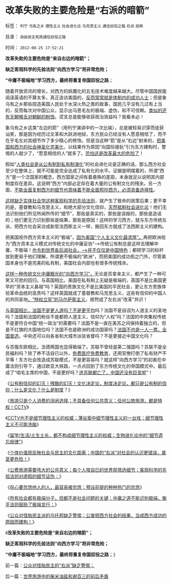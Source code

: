 # 改革失败的主要危险是“右派的暗箭”

标签： `列宁` `乌有之乡` `理性主义` `社会进化论` `马克思主义` `通往奴役之路` `右派` `民粹` 

目录： `自由民主宪政通往奴役之路`

时间： `2012-08-25 17:52:21`

**改革失败的主要危险是“来自右边的暗箭”；**

**缺乏客观科学的先验法则“向西方学习”将非常危险；**

**“中庸不极端地”学习西方，最终将重复帝国奴役之路**；

随着开放资讯的增长，对西方的妖魔化的五毛技术难度越来越大。尽管中国国民能阅读英语的不算太多，真正造访美国的，[反而常常就是体制内的成功人士](../../../2009/9/11/少年中国患了三种西方老人病.md)；但是象乌有之乡那些捏造美国人民处于水深火热之类的故事，国民几乎没有几过有上当的，反而每次对中国公众，显示出马恩毛左的极端、虚伪，和不可信赖。[类似的还有天朝喉舌对朝鲜的粉饰](../../../2012/6/12/朝鲜民主集中制中的统治阶级和剥削阶级.md)。谎言总是能够收获政治效益吗？我看未必！

象乌有之乡这类“左边的箭”（用列宁演讲中的一次比喻），总是被轻易识穿而徒获讪笑，那是因为经历过文革和大跃进地狱，东方民众已经没有人愿意相信了，而不在乎毛左对其细节作了多少精心的修饰。但是当这种“箭”是从“右边”射来的，[把美国和西方的社会神圣化完美化](../../../2011/3/23/基督教不是人权的标准；美国不是民主的权威.md)，以结果作为原因“向国际接轨”引为东方建构时，警惕的人就少了，“愿意相信的人”就多了。[恐怕这是改革最大的危险了](../../../2012/7/12/有特色的“国际接轨”都是公害知识分子鼓吹的.md)！

假如“[人类社会是从公有制到私有制演化](../../../2010/8/8/近2500年是公有制瓦解的历史.md)”的社会进化论是正确的话，那么西方社会至少在整体上，就不可能是完全达成了私有化的水平。证据是明摆着的，所谓“西方”是一个泛国家的概念，西方国家之间有着悬殊的差距，本身就足以说明其内部制度存在差异。这说明“西方”内部必定存在着大量的公有制文化的残余。另一方面，[不能全面复制西方的细节也意味着不能全面照抄西方，必须具备选择性](../../../2011/5/4/反思“全盘西化”,可能成为“全盘不开化”.md)。

[这样缺乏实体社会学这种客观科学的先验法则](../../../2012/5/6/真实细节的乌托邦，现实污点的放大镜；.md)，就产生了致命的政策后果；更不幸的是，基督教和马克思主义，和绝大部分文化信仰，[天然抵制社会进化论](../../../2010/2/2/炮轰进化论.md)！他们无法识别他们所见所闻所传的“细节”，那些是真实的，那些是误报的，那些是造谣的；他们更无力识别那些是结果，那些是原因！这样的学习西方，就与东方传统左派，把西方社会采访成新型法西斯主义一样，搬回东方就成了法西斯主义的建构。

把美国视作西方资本主义的“极端”，[因为美国“个人主义文化最浓厚”。](http://darthvad.blog.163.com/blog/static/5339947020111037444515/)再把欧洲视为“西方资本主义模式对传统文化的中庸妥协”——>传统公有制总是这样去理解中庸，不极端！[也令到世界各后进社会，——>并不仅仅是中国特色](../../../2010/5/13/东西方传统文化垃圾取长补短发挥余热.md)；都把学习的标杆放到更易于他们理解，所谓更不极端的“欧洲”，而把美国的成功拒之门外，尽管美国本身也不是完美的私有制，美国社会内部也有很多传统残余。

[这样一种传统文化中庸眼光的“向西方学习”，](../../../2012/2/2/民粹冲击波！革命压力对于民主进程是南辕北辙.md)无论是否拿来主义，都产生了一种可笑又可悲的回归。与英国相比，美国在私有制上无疑是极端的，英国不是比美国更早的“资本主义鼻祖”吗？英国的贵族文化不是比美国的平民社会，更让东方贵族体验革命血统的高贵吗？这样英国就成了基督教和马克思主义，这些有信仰的中国人的共同圣地[。“特权立宪”的马尔萨斯主义](../../../2011/10/21/英国光荣革命是铲除特权.md)，居然成了左右派“改革”共识！

[与英国相比，法国不是更人道吗？不是更平均](../../../2011/8/18/法国最不懂人权；加息不是利空.md)吗？法国不是自诩为人道主义的圣地吗？法国和法国的粉丝不是都把人道主义，信仰为“人权”吗？法国的中央集权传统不是更符合中国“统一政治”的需要吗？法国不是一直在美苏之间保持着独立的，但是不扛旗的大国地位吗？法国不也是欧洲的成功国家吗？[法国不也是一人一票，全国普选](../../../2011/6/21/国民性本善，监管欲望就是邪恶.md)，中央还可以向各省和大城市派驻省督吗？不是更接近中国文化吗？

与苏俄东欧相比，法德两国也显得极端了。苏联不曾经是第二强国吗？苏联不是全民福利吗？除了养不活自已以外，[免费医疗免费教育](../../../2009/8/4/免费减肥的苏联人民非常有钱.md)，还用官僚打倒了私有财产不平等！东方社会改造成苏联模式，不是更容易吗？就这样“向西方学习”的初衷在中庸法则引导下，通过欧亚大铁路，一点点回到了东方传统文化的帝国模式中。最后成了“咱毛主席的中国，不是更好吗？[连苏联都亡了，中国还没有巨变呢](../../../2009/8/4/苏东巨变的真相是苏联并没有消失.md)”！

《[公有制信仰的幻灭！残酷的幻灭！文化决定论，制度决定论，都只是公有制的信仰；什么是文化？什么是制度](../../../2012/8/22/什么是文化？什么是制度？最残酷的是幻灭!.md)？》

《[旅游只是个人消费的消闲选择；不具备任何公共意义；任何公款旅游，都是特权！CCTV](../../../2012/8/23/指责CCTV不真实，是不公正的；.md)》

《[CCTV也不是细节理性主义的权威；薄谷案中细节理性主义的一台戏；细节理性主义不可能洗脑](../../../2012/8/23/细节理性主义的自导自演.md)》

《[留学/生活/土生土长，都不构成细节理性主义的权威；生物进化论中的“细节遗忘规律”](../../../2012/8/23/大学无书！拒绝细节理性主义！.md)》

《[个体价值观反映社会与民主的文化距离；中国的“右派”对社会的认识更错误，甚至更危险！](../../../2012/8/24/中国人的素质距离民主有多远？.md)》

《[公费旅游需要伟大的公共意义；每个人按自已的世界观筛选细节；客观科学的先验法则对虚假的细节证伪；](../../../2012/8/24/公费旅游需要伟大的公共意义.md)》

《[存心要忽悠他人的人，最容易被忽悠；预设前提的种种热门的忽悠](../../../2012/8/24/存心要忽悠他人，最容易被他人忽悠.md)》

《[所有社会都有极端分子，但都不是社会问题的关键；中庸之道不能识别极端，衡平法则鼓励了极端言行；](../../../2012/8/25/极端分子是问题，但不是大问题.md)》

《[公众对怪胎民主派的乌托邦缺乏警惕；公害把西方社会的结果，当成西方成功的原因而建构！](../../../2012/8/25/公众对怪胎民主的“右派”缺乏警惕；.md)》

《**改革失败的主要危险是“来自右边的暗箭”；**

**缺乏客观科学的先验法则“向西方学习”将非常危险；**

**“中庸不极端地”学习西方，最终将重复帝国奴役之路**；》



前一篇：[公众对怪胎民主的“右派”缺乏警惕；](../../../2012/8/25/公众对怪胎民主的“右派”缺乏警惕；.md)

后一篇：[世界旅游中的柴米油盐和谢百三的前后矛盾](../../../2012/8/25/世界旅游中的柴米油盐和谢百三的前后矛盾.md)